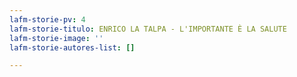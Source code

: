 ```yaml
---
lafm-storie-pv: 4
lafm-storie-titulo: ENRICO LA TALPA - L'IMPORTANTE È LA SALUTE
lafm-storie-image: ''
lafm-storie-autores-list: []

---
```

